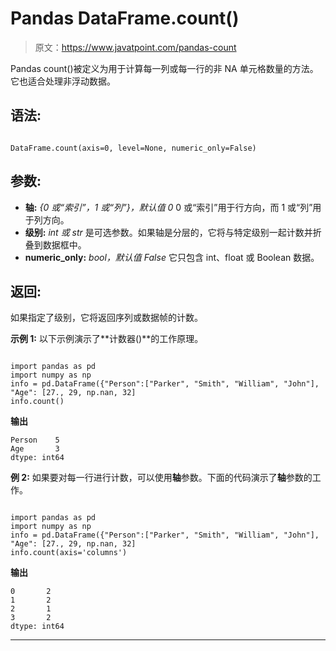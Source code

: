# Pandas DataFrame.count()

> 原文：<https://www.javatpoint.com/pandas-count>

Pandas count()被定义为用于计算每一列或每一行的非 NA 单元格数量的方法。它也适合处理非浮动数据。

## 语法:

```

DataFrame.count(axis=0, level=None, numeric_only=False)

```

## 参数:

*   **轴:** *{0 或“索引”，1 或“列”}，默认值 0*
    0 或“索引”用于行方向，而 1 或“列”用于列方向。
*   **级别:** *int 或 str*
    是可选参数。如果轴是分层的，它将与特定级别一起计数并折叠到数据框中。
*   **numeric_only:** *bool，默认值 False*
    它只包含 int、float 或 Boolean 数据。

## 返回:

如果指定了级别，它将返回序列或数据帧的计数。

**示例 1:** 以下示例演示了**计数器()**的工作原理。

```

import pandas as pd
import numpy as np
info = pd.DataFrame({"Person":["Parker", "Smith", "William", "John"],
"Age": [27., 29, np.nan, 32]
info.count()

```

**输出**

```
Person    5
Age       3
dtype: int64

```

**例 2:** 如果要对每一行进行计数，可以使用**轴**参数。下面的代码演示了**轴**参数的工作。

```

import pandas as pd
import numpy as np
info = pd.DataFrame({"Person":["Parker", "Smith", "William", "John"],
"Age": [27., 29, np.nan, 32]
info.count(axis='columns')

```

**输出**

```
0       2
1       2
2       1
3       2
dtype: int64

```

* * *